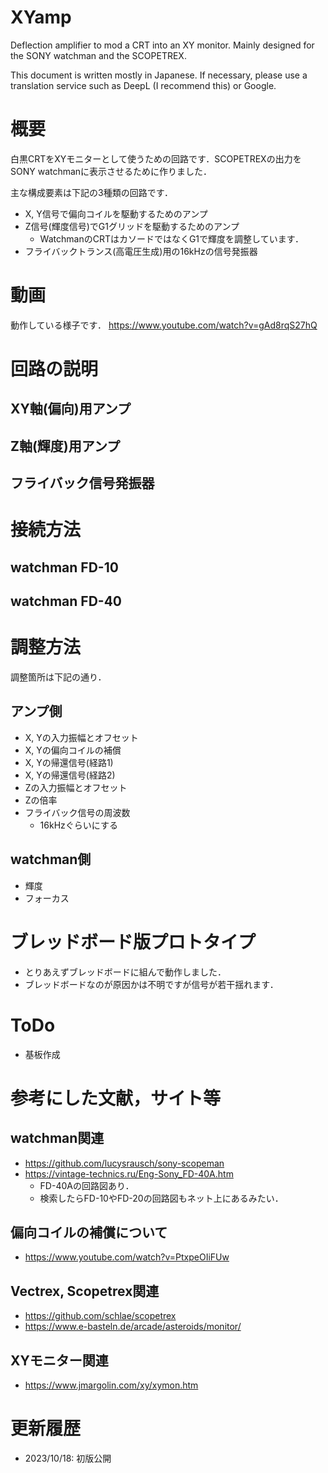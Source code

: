 # XYamp
Deflection amplifier to mod a CRT into an XY monitor. Mainly designed for the SONY watchman and the SCOPETREX.

This document is written mostly in Japanese. If necessary, please use a translation service such as DeepL (I recommend this) or Google.

# 概要
白黒CRTをXYモニターとして使うための回路です．SCOPETREXの出力をSONY watchmanに表示させるために作りました．

主な構成要素は下記の3種類の回路です．
- X, Y信号で偏向コイルを駆動するためのアンプ
- Z信号(輝度信号)でG1グリッドを駆動するためのアンプ
    - WatchmanのCRTはカソードではなくG1で輝度を調整しています．
- フライバックトランス(高電圧生成)用の16kHzの信号発振器

# 動画
動作している様子です．
https://www.youtube.com/watch?v=gAd8rqS27hQ

# 回路の説明
## XY軸(偏向)用アンプ
## Z軸(輝度)用アンプ
## フライバック信号発振器

# 接続方法
## watchman FD-10
## watchman FD-40

# 調整方法
調整箇所は下記の通り．
## アンプ側
- X, Yの入力振幅とオフセット
- X, Yの偏向コイルの補償
- X, Yの帰還信号(経路1)
- X, Yの帰還信号(経路2)
- Zの入力振幅とオフセット
- Zの倍率
- フライバック信号の周波数
    - 16kHzぐらいにする
## watchman側
- 輝度
- フォーカス

# ブレッドボード版プロトタイプ
- とりあえずブレッドボードに組んで動作しました．
- ブレッドボードなのが原因かは不明ですが信号が若干揺れます．

# ToDo
- 基板作成

# 参考にした文献，サイト等
## watchman関連
- https://github.com/lucysrausch/sony-scopeman
- https://vintage-technics.ru/Eng-Sony_FD-40A.htm
    - FD-40Aの回路図あり．
    - 検索したらFD-10やFD-20の回路図もネット上にあるみたい．

## 偏向コイルの補償について
- https://www.youtube.com/watch?v=PtxpeOIiFUw

## Vectrex, Scopetrex関連
- https://github.com/schlae/scopetrex
- https://www.e-basteln.de/arcade/asteroids/monitor/

## XYモニター関連
- https://www.jmargolin.com/xy/xymon.htm

# 更新履歴
- 2023/10/18: 初版公開


